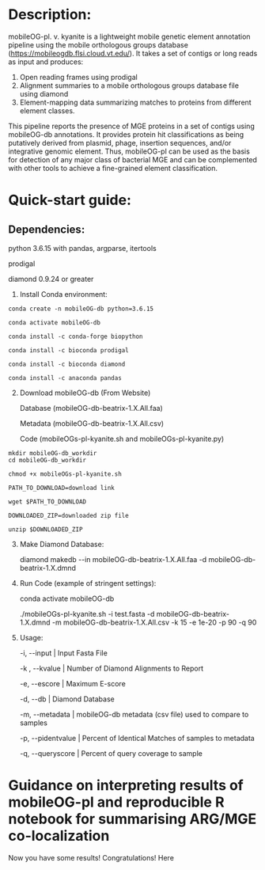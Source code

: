 # Description:

mobileOG-pl. v. kyanite is a lightweight mobile genetic element annotation pipeline using the mobile orthologous groups database (https://mobileogdb.flsi.cloud.vt.edu/). It takes a set of contigs or long reads as input and produces:

1)	Open reading frames using prodigal
2)	Alignment summaries to a mobile orthologous groups database file using diamond
3)	Element-mapping data summarizing matches to proteins from different element classes. 

This pipeline reports the presence of MGE proteins in a set of contigs using mobileOG-db annotations. It provides protein hit classifications as being putatively derived from plasmid, phage, insertion sequences, and/or integrative genomic element. Thus, mobileOG-pl can be used as the basis for detection of any major class of bacterial MGE and can be complemented with other tools to achieve a fine-grained element classification. 


# Quick-start guide:
## Dependencies: 

python 3.6.15 with pandas, argparse, itertools

prodigal 

diamond 0.9.24 or greater

1.	 Install Conda environment:

	conda create -n mobileOG-db python=3.6.15

	conda activate mobileOG-db

	conda install -c conda-forge biopython

	conda install -c bioconda prodigal
	
	conda install -c bioconda diamond
	
	conda install -c anaconda pandas

2.	 Download mobileOG-db (From Website)
	
		Database (mobileOG-db-beatrix-1.X.All.faa)
	
		Metadata (mobileOG-db-beatrix-1.X.All.csv)
	
		Code (mobileOGs-pl-kyanite.sh and mobileOGs-pl-kyanite.py)
	
		
	mkdir mobileOG-db_workdir
	cd mobileOG-db_workdir
	
	chmod +x mobileOGs-pl-kyanite.sh
	
	PATH_TO_DOWNLOAD=download link

	wget $PATH_TO_DOWNLOAD 

	DOWNLOADED_ZIP=downloaded zip file

	unzip $DOWNLOADED_ZIP

3. 	Make Diamond Database:

	diamond makedb --in mobileOG-db-beatrix-1.X.All.faa -d mobileOG-db-beatrix-1.X.dmnd

4. 	Run Code (example of stringent settings):

	conda activate mobileOG-db
	
	./mobileOGs-pl-kyanite.sh -i test.fasta -d mobileOG-db-beatrix-1.X.dmnd -m mobileOG-db-beatrix-1.X.All.csv -k 15 -e 1e-20 -p 90 -q 90
	
5. 	Usage:

	-i, --input | Input Fasta File
	
	-k , --kvalue | Number of Diamond Alignments to Report
	
	-e, --escore | Maximum E-score
	
	-d, --db | Diamond Database
	
	-m, --metadata |  mobileOG-db metadata (csv file) used to compare to samples
	
	-p, --pidentvalue |  Percent of Identical Matches of samples to metadata
	
	-q, --queryscore |  Percent of query coverage to sample
	
# Guidance on interpreting results of mobileOG-pl and reproducible R notebook for summarising ARG/MGE co-localization
Now you have some results! Congratulations! Here 

	
	
	
	
	
	
	
